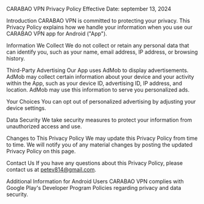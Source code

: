 CARABAO VPN Privacy Policy
Effective Date: september 13, 2024

Introduction
CARABAO VPN is committed to protecting your privacy. This Privacy Policy explains how we handle your information when you use our CARABAO VPN app for Android ("App").

Information We Collect
We do not collect or retain any personal data that can identify you, such as your name, email address, IP address, or browsing history.

Third-Party Advertising
Our App uses AdMob to display advertisements. AdMob may collect certain information about your device and your activity within the App, such as your device ID, advertising ID, IP address, and location. AdMob may use this information to serve you personalized ads.

Your Choices
You can opt out of personalized advertising by adjusting your device settings.

Data Security
We take security measures to protect your information from unauthorized access and use.

Changes to This Privacy Policy
We may update this Privacy Policy from time to time. We will notify you of any material changes by posting the updated Privacy Policy on this page.

Contact Us
If you have any questions about this Privacy Policy, please contact us at petev814@gmail.com.

Additional Information for Android Users
CARABAO VPN complies with Google Play's Developer Program Policies regarding privacy and data security.
